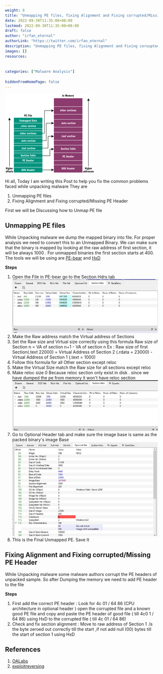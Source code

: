 ```yaml
---
weight: 8
title: "Unmapping PE files, fixing Alignment and Fixing corrupted/Missing PE Header"
date: 2022-09-30T11:35:00+08:00
lastmod: 2022-09-30T11:35:00+08:00
draft: false
author: "irfan_eternal"
authorLink: "https://twitter.com/irfan_eternal"
description: "Unmapping PE files, fixing Alignment and Fixing coruupted/Missing PE Header"
images: []
resources:


categories: ["Malware Analysis"]

hiddenFromHomePage: false
---
```

![image pe](pe.png)

Hi all, Today I am writing this Post to help you fix the common  problems faced while unpacking malware
They are 
1) Unmapping PE files
2) Fixing Alignment and Fixing corrupted/Missing PE Header

First we will be Discussing how to Unmap PE file

## Unmapping PE files
 While Unpacking malware we dump the mapped binary into file. For proper analysis we need to convert this to an Unmapped Binary. We can make sure that the binary is mapped by looking at the raw address of first section, it will be always 1000 . For unmapped binaries the first section starts at 400. The tools we will be using are [PE-bear](https://github.com/hasherezade/pe-bear-releases) and [HxD](http://mh-nexus.de/hxd)

 
**Steps**

 1) Open the File in PE-bear go to the Section Hdrs tab
 ![Mapped pe](mapped.png)
 2) Make the Raw address  match the Virtual address of Sections 
 3) Set the Raw size and Virtual size correctly using  this formula Raw size of Section n = VA of section n+1 - VA of section n Ex : Raw size of first Section(.text 22000) = Virtual Address of Section 2 (.rdata = 23000) -  Virtual Address of Section 1 (.text = 1000) 
 4) Follow this formula for all Other section except reloc
 5) Make the Virtual Size  match the Raw size for all sections except reloc
 6) Make reloc size 0 Because reloc section only exist in disk . since we have dumped the pe from memory it won't have reloc section
 ![Unmapped pe](unmapped.png) 
 7) Go to Optional Header tab and make sure the image base is same as the packed binary's image Base
  ![Image Base](image_base.png) 
 8) This is the Final Unmapped PE. Save It



## Fixing Alignment and Fixing corrupted/Missing PE Header

 While Unpacking malware some malware authors corrupt the PE headers of unpacked sample. So after Dumping the memory we need to add PE header to the file 

**Steps**

1)  First add the correct PE header : Look for 4c 01 / 64 86 (CPU architecture in optional header ) open the corrupted file and a known good PE  file and copy and paste the PE header of good file ( till 4c0 1 / 64 86) using HxD to the corrupted file ( till 4c 01 / 64 86) 
2)  Check and fix section alignment : Move to raw address of  Section 1 .Is the byte zeroed out correctly till the start ,if not add null (00) bytes till the start of section 1 using HxD

## References

1) [OALabs](https://www.youtube.com/watch?v=WthvahlAYFY)
2) [exploitreversing](https://exploitreversing.com/2021/12/03/malware-analysis-series-mas-article-1/)


 
